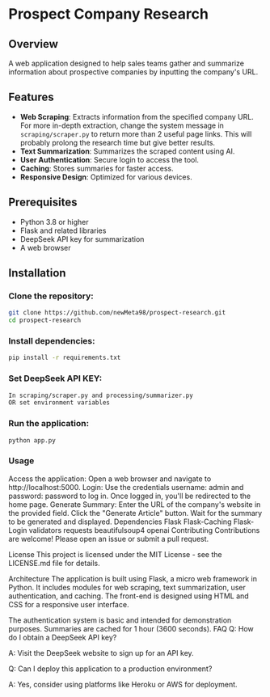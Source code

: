  # Prospect Company Research

## Overview
A web application designed to help sales teams gather and summarize information about prospective companies by inputting the company's URL.

## Features

- **Web Scraping**: Extracts information from the specified company URL. For more in-depth extraction, change the system message in `scraping/scraper.py` to return more than 2 useful page links. This will probably prolong the research time but give better results.
- **Text Summarization**: Summarizes the scraped content using AI.
- **User Authentication**: Secure login to access the tool.
- **Caching**: Stores summaries for faster access.
- **Responsive Design**: Optimized for various devices.

## Prerequisites

- Python 3.8 or higher
- Flask and related libraries
- DeepSeek API key for summarization
- A web browser

## Installation

### Clone the repository:

```bash
git clone https://github.com/newMeta98/prospect-research.git
cd prospect-research
```

### Install dependencies:
```bash
pip install -r requirements.txt
```
### Set DeepSeek API KEY:
```bash
In scraping/scraper.py and processing/summarizer.py
OR set environment variables
```
### Run the application:
```bash
python app.py
```

### Usage

Access the application:
Open a web browser and navigate to http://localhost:5000.
Login: Use the credentials username: admin and password: password to log in.
Once logged in, you'll be redirected to the home page.
Generate Summary:
Enter the URL of the company's website in the provided field.
Click the "Generate Article" button.
Wait for the summary to be generated and displayed.
Dependencies
Flask
Flask-Caching
Flask-Login
validators
requests
beautifulsoup4
openai
Contributing
Contributions are welcome! Please open an issue or submit a pull request.

License
This project is licensed under the MIT License - see the LICENSE.md file for details.

Architecture
The application is built using Flask, a micro web framework in Python. It includes modules for web scraping, text summarization, user authentication, and caching. The front-end is designed using HTML and CSS for a responsive user interface.

The authentication system is basic and intended for demonstration purposes.
Summaries are cached for 1 hour (3600 seconds).
FAQ
Q: How do I obtain a DeepSeek API key?

A: Visit the DeepSeek website to sign up for an API key.

Q: Can I deploy this application to a production environment?

A: Yes, consider using platforms like Heroku or AWS for deployment.
